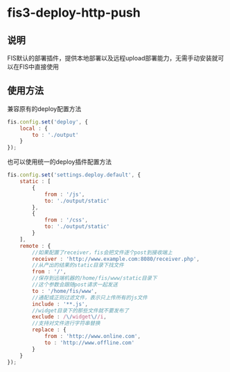 # fis3-deploy-http-push

## 说明

FIS默认的部署插件，提供本地部署以及远程upload部署能力，无需手动安装就可以在FIS中直接使用

## 使用方法

兼容原有的deploy配置方法

```javascript
fis.config.set('deploy', {
    local : {
        to : './output'
    }
});
```

也可以使用统一的deploy插件配置方法

```javascript
fis.config.set('settings.deploy.default', {
    static : [
        {
            from : '/js',
            to: './output/static'
        },
        {
            from : '/css',
            to: './output/static'
        }
    ],
    remote : {
        //如果配置了receiver，fis会把文件逐个post到接收端上
        receiver : 'http://www.example.com:8080/receiver.php',
        //从产出的结果的static目录下找文件
        from : '/',
        //保存到远端机器的/home/fis/www/static目录下
        //这个参数会跟随post请求一起发送
        to : '/home/fis/www',
        //通配或正则过滤文件，表示只上传所有的js文件
        include : '**.js',
        //widget目录下的那些文件就不要发布了
        exclude : /\/widget\//i,
        //支持对文件进行字符串替换
        replace : {
            from : 'http://www.online.com',
            to : 'http://www.offline.com'
        }
    }
});
```
